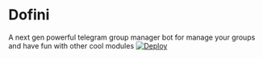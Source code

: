 # Dofini
A next gen powerful telegram group manager bot for manage your groups and have fun with other cool modules 
[![Deploy](https://www.herokucdn.com/deploy/button.svg)](https://heroku.com/deploy?template=https://github.com/ImTheekshannBro/The-Anki-Vector)
